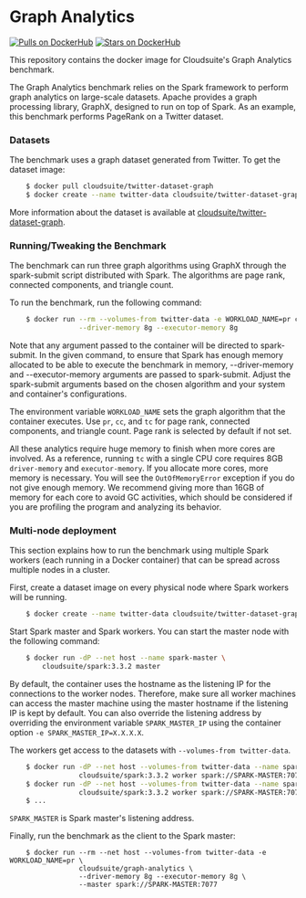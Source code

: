 # Graph Analytics #

[![Pulls on DockerHub][dhpulls]][dhrepo]
[![Stars on DockerHub][dhstars]][dhrepo]

This repository contains the docker image for Cloudsuite's Graph Analytics benchmark.

The Graph Analytics benchmark relies on the Spark framework to perform graph analytics on large-scale datasets. Apache provides a graph processing library, GraphX, designed to run on top of Spark. As an example, this benchmark performs PageRank on a Twitter dataset.

### Datasets

The benchmark uses a graph dataset generated from Twitter. To get the dataset image:

```sh
    $ docker pull cloudsuite/twitter-dataset-graph
    $ docker create --name twitter-data cloudsuite/twitter-dataset-graph
```

More information about the dataset is available at
[cloudsuite/twitter-dataset-graph][ml-dhrepo].

### Running/Tweaking the Benchmark

The benchmark can run three graph algorithms using GraphX through the spark-submit script distributed with Spark. The algorithms are page rank, connected components, and triangle count.

To run the benchmark, run the following command:

```sh
    $ docker run --rm --volumes-from twitter-data -e WORKLOAD_NAME=pr cloudsuite/graph-analytics \
                 --driver-memory 8g --executor-memory 8g
```

Note that any argument passed to the container will be directed to spark-submit. In the given command, to ensure that Spark has enough memory allocated to be able to execute the benchmark in memory, --driver-memory and --executor-memory arguments are passed to spark-submit. Adjust the spark-submit arguments based on the chosen algorithm and your system and container's configurations.

The environment variable `WORKLOAD_NAME` sets the graph algorithm that the container executes. Use `pr`, `cc`, and `tc` for page rank, connected components, and triangle count. Page rank is selected by default if not set. 

All these analytics require huge memory to finish when more cores are involved. As a reference, running `tc` with a single CPU core requires 8GB `driver-memory` and `executor-memory`. If you allocate more cores, more memory is necessary. You will see the `OutOfMemoryError` exception if you do not give enough memory. We recommend giving more than 16GB of memory for each core to avoid GC activities, which should be considered if you are profiling the program and analyzing its behavior. 

### Multi-node deployment

This section explains how to run the benchmark using multiple Spark workers (each running in a Docker container) that can be spread across multiple nodes in a cluster. 


First, create a dataset image on every physical node where Spark
workers will be running.

```sh
    $ docker create --name twitter-data cloudsuite/twitter-dataset-graph
```
Start Spark master and Spark workers. You can start the master node with the following command:

```sh
    $ docker run -dP --net host --name spark-master \
        cloudsuite/spark:3.3.2 master
```

By default, the container uses the hostname as the listening IP for the connections to the worker nodes. Therefore, make sure all worker machines can access the master machine using the master hostname if the listening IP is kept by default.
You can also override the listening address by overriding the environment variable `SPARK_MASTER_IP` using the container option `-e SPARK_MASTER_IP=X.X.X.X`.

The workers get access to the datasets with `--volumes-from twitter-data`.

```sh
    $ docker run -dP --net host --volumes-from twitter-data --name spark-worker-01 \
                 cloudsuite/spark:3.3.2 worker spark://SPARK-MASTER:7077
    $ docker run -dP --net host --volumes-from twitter-data --name spark-worker-02 \
                 cloudsuite/spark:3.3.2 worker spark://SPARK-MASTER:7077
    $ ...
```

`SPARK_MASTER` is Spark master's listening address.

Finally, run the benchmark as the client to the Spark master:

```
    $ docker run --rm --net host --volumes-from twitter-data -e WORKLOAD_NAME=pr \
                 cloudsuite/graph-analytics \
                 --driver-memory 8g --executor-memory 8g \
                 --master spark://SPARK-MASTER:7077
```


[dhrepo]: https://hub.docker.com/r/cloudsuite/graph-analytics/ "DockerHub Page"
[dhpulls]: https://img.shields.io/docker/pulls/cloudsuite/graph-analytics.svg "Go to DockerHub Page"
[dhstars]: https://img.shields.io/docker/stars/cloudsuite/graph-analytics.svg "Go to DockerHub Page"
[ml-dhrepo]: https://hub.docker.com/r/cloudsuite/twitter-dataset-graph/
[spark-dhrepo]: https://hub.docker.com/r/cloudsuite/spark/
